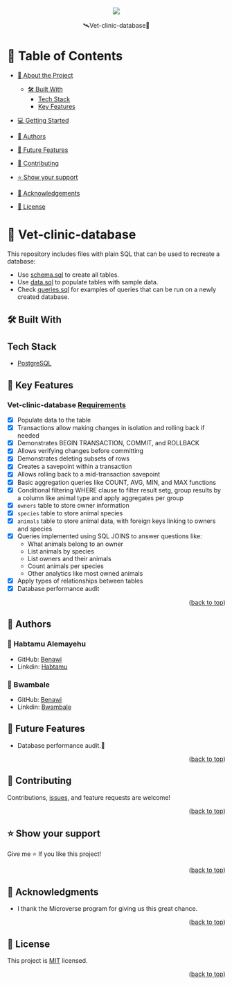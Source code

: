 <a name="readme-top"></a>

### <div align="center"><a href="https://github.com/Benawi"><img src="https://github.com/Benawi/Benawi/assets/21217148/de823737-5f7f-4de8-b62e-3fe88c238eab"/></a>

 </div> 
<div align="center">🛰Vet-clinic-database🚀</div>

# 📗 Table of Contents

- [📖 About the Project](#about-project)
  - [🛠 Built With](#built-with)
    - [Tech Stack](#tech-stack)
    - [Key Features](#key-features)
   <!--  - [Live Demo](#live-demo)
    - [Walkthrough](#Walkthrough) -->
- [💻 Getting Started](#getting-started)
  <!-- - [Setup](#setup)
  - [Prerequisites](#prerequisites)
  - [Install](#install)
  - [Usage](#usage)
  - [Run tests](#run-tests) -->
  <!-- - [Deployment](#triangular_flag_on_post-deployment) -->
- [👥 Authors](#authors)
- [🔭 Future Features](#future-features)
- [🤝 Contributing](#contributing)
- [⭐️ Show your support](#support)
- [🙏 Acknowledgements](#acknowledgements)

- [📝 License](#license)

# 📖 Vet-clinic-database  <a name="about-project"></a>
This repository includes files with plain SQL that can be used to recreate a database:

- Use [schema.sql](./schema.sql) to create all tables.
- Use [data.sql](./data.sql) to populate tables with sample data.
- Check [queries.sql](./queries.sql) for examples of queries that can be run on a newly created database. 
## 🛠 Built With <a name="built-with"></a>

## Tech Stack <a name="tech-stack"></a>

<ul>

  <li><a href="https://www.postgresql.org/">PostgreSQL</a></li>
  <!-- <li><a href="https://microverse.notion.site/HTML-CSS-Get-a-head-start-275eb85fd34b4416aa06ec635d69cdaf">HTML</a></li>
  <li><a href="https://microverse.notion.site/HTML-CSS-Get-a-head-start-275eb85fd34b4416aa06ec635d69cdaf">CSS</a></li>
      <li><a href="https://microverse.notion.site/HTML-CSS-Get-a-head-start-275eb85fd34b4416aa06ec635d69cdaf">JS</a></li>
      <li><a href="https://react.dev/learn/start-a-new-react-project#create-react-app">React </a></li>
       <li><a href="https://react-redux.js.org/">React Redux</a>
        <li><a href="https://www.npmjs.com/package/redux-logger">Redux Logger</a></li>
         <li><a href="https://github.com/microverseinc/curriculum-react-redux/blob/main/math-magicians/articles/react_router.md">React Router</a></li> -->
         
</ul>

## 🔑 Key Features <a name="key-features"></a>

### Vet-clinic-database [Requirements](https://github.com/microverseinc/curriculum-databases/blob/main/db-structure/sneak_peek.md)

- [x] Populate data to the table
- [x] Transactions allow making changes in isolation and rolling back if needed
- [x] Demonstrates BEGIN TRANSACTION, COMMIT, and ROLLBACK
- [x] Allows verifying changes before committing
- [x] Demonstrates deleting subsets of rows
- [x] Creates a savepoint within a transaction
- [x] Allows rolling back to a mid-transaction savepoint
- [x] Basic aggregation queries like COUNT, AVG, MIN, and MAX functions
- [x] Conditional filtering WHERE clause to filter result setg, group results by a column like animal type and apply aggregates per group
- [x] `owners` table to store owner information
- [x] `species` table to store animal species
- [x] `animals` table to store animal data, with foreign keys linking to owners and species
- [x] Queries implemented using SQL JOINS to answer questions like:
  - What animals belong to an owner
  - List animals by species
  - List owners and their animals
  - Count animals per species
  - Other analytics like most owned animals
- [x] Apply types of relationships between tables
- [x] Database performance audit
<p align="right">(<a href="#readme-top">back to top</a>)</p>

## 👥 Authors <a name="authors"></a>

### 👤 Habtamu Alemayehu

- GitHub: [Benawi](https://github.com/Benawi)
- Linkdin: [Habtamu](https://www.linkedin.com/in/habtamualemayehu/)
### 👤 Bwambale
- GitHub: [Benawi](https://github.com/wolterbwamabale)
- Linkdin: [Bwambale](https://www.linkedin.com/in/Bwambale-benny-wolter/)

## 🔭 Future Features <a name="future-features"></a>
- Database performance audit.💯
<p align="right">(<a href="#readme-top">back to top</a>)</p>

## 🤝 Contributing <a name="contributing"></a>

Contributions, [issues](https://github.com/Benawi/Vet-clinic-database/issues), and feature requests are welcome!

<p align="right">(<a href="#readme-top">back to top</a>)</p>

## ⭐️ Show your support <a name="support"></a>

Give me ⭐️ If you like this project!

<p align="right">(<a href="#readme-top">back to top</a>)</p>

## 🙏 Acknowledgments <a name="acknowledgements"></a>

- I  thank the Microverse program for giving us this great chance.

<p align="right">(<a href="#readme-top">back to top</a>)</p>

## 📝 License <a name="license"></a>

This project is [MIT](./MIT.md) licensed.

<p align="right">(<a href="#readme-top">back to top</a>)</p>
